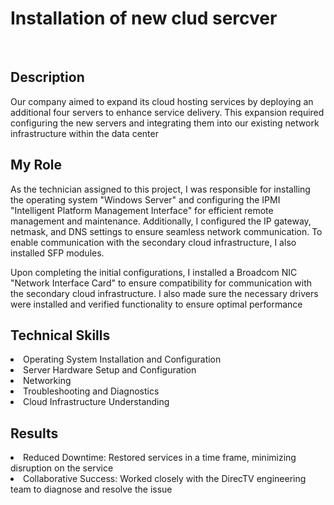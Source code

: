 # Installation of new clud sercver
<br>
<h2>Description</h2>
Our company aimed to expand its cloud hosting services by deploying an additional four servers to enhance service delivery. This expansion required configuring the new servers and integrating them into our existing network infrastructure within the data center
<h2>My Role</h2>
As the technician assigned to this project, I was responsible for installing the operating system "Windows Server" and configuring the IPMI "Intelligent Platform Management Interface" for efficient remote management and maintenance. Additionally, I configured the IP gateway, netmask, and DNS settings to ensure seamless network communication. To enable communication with the secondary cloud infrastructure, I also installed SFP modules.

Upon completing the initial configurations, I installed a Broadcom NIC "Network Interface Card" to ensure compatibility for communication with the secondary cloud infrastructure. I also made sure the necessary drivers were installed and verified functionality to ensure optimal performance
<h2>Technical Skills</h2>
<li>Operating System Installation and Configuration</li>
<li>Server Hardware Setup and Configuration</li>
<li>Networking</li>
<li>Troubleshooting and Diagnostics</li>
<li>Cloud Infrastructure Understanding</li>
<h2>Results</h2>
<li>Reduced Downtime: Restored services in a time frame, minimizing disruption on the service </li>
<li>Collaborative Success: Worked closely with the DirecTV engineering team to diagnose and resolve the issue</li>
